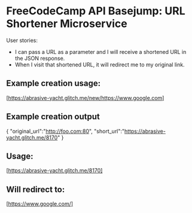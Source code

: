 # FreeCodeCamp API Basejump: URL Shortener Microservice
User stories:

* I can pass a URL as a parameter and I will receive a shortened URL in the JSON response.
* When I visit that shortened URL, it will redirect me to my original link.
## Example creation usage:
[https://abrasive-yacht.glitch.me/new/https://www.google.com]
## Example creation output
{ "original_url":"http://foo.com:80", "short_url":"https://abrasive-yacht.glitch.me/8170" }
## Usage:
[https://abrasive-yacht.glitch.me/8170]
## Will redirect to:
[https://www.google.com/]